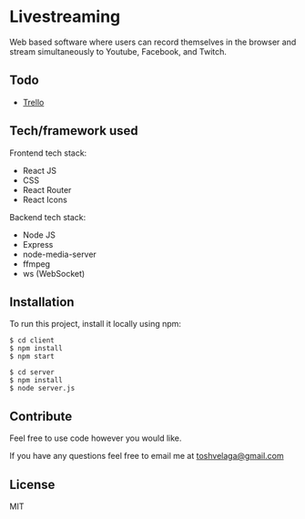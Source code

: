 # Livestreaming

Web based software where users can record themselves in the browser and stream simultaneously to Youtube, Facebook, and Twitch.

## Todo

- [Trello](https://trello.com/b/W8LZ83oV/livestream)

## Tech/framework used

Frontend tech stack:

- React JS
- CSS
- React Router
- React Icons

Backend tech stack:

- Node JS
- Express
- node-media-server
- ffmpeg
- ws (WebSocket)

## Installation

To run this project, install it locally using npm:

```
$ cd client
$ npm install
$ npm start
```

```
$ cd server
$ npm install
$ node server.js
```

## Contribute

Feel free to use code however you would like.

If you have any questions feel free to email me at toshvelaga@gmail.com

## License

MIT
